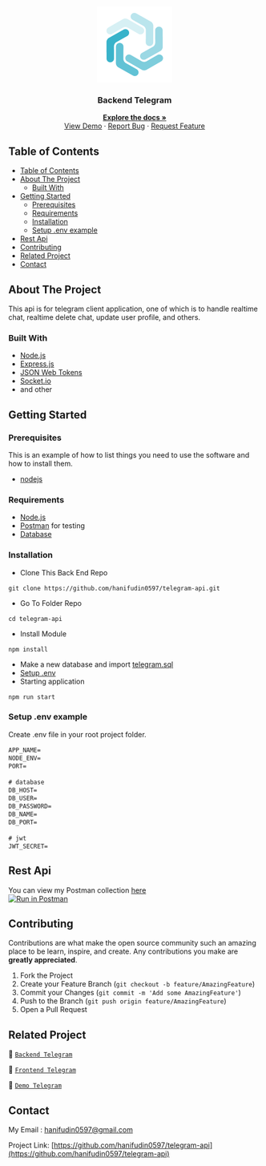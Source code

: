 <br />
<p align="center">
<div align="center">
  <img height="150" src="https://raw.githubusercontent.com/hanifudin0597/telegram-client/master/screenshots/logo.png"/>
</div>
  <h3 align="center">Backend Telegram</h3>
  <p align="center">
    <a href="https://github.com/hanifudin0597/telegram-api"><strong>Explore the docs »</strong></a>
    <br />
    <a href="https://telegram-pijar.netlify.app/">View Demo</a>
    ·
    <a href="https://github.com/hanifudin0597/telegram-api/issues">Report Bug</a>
    ·
    <a href="https://github.com/hanifudin0597/telegram-api/issues">Request Feature</a>
  </p>
</p>



<!-- TABLE OF CONTENTS -->
## Table of Contents

- [Table of Contents](#table-of-contents)
- [About The Project](#about-the-project)
  - [Built With](#built-with)
- [Getting Started](#getting-started)
  - [Prerequisites](#prerequisites)
  - [Requirements](#requirements)
  - [Installation](#installation)
  - [Setup .env example](#setup-env-example)
- [Rest Api](#rest-api)
- [Contributing](#contributing)
- [Related Project](#related-project)
- [Contact](#contact)



<!-- ABOUT THE PROJECT -->
## About The Project

This api is for telegram client application, one of which is to handle realtime chat, realtime delete chat, update user profile, and others.

### Built With

- [Node.js](https://nodejs.org/en/)
- [Express.js](https://expressjs.com/)
- [JSON Web Tokens](https://jwt.io/)
- [Socket.io](https://socket.io/)
- and other

<!-- GETTING STARTED -->
## Getting Started

### Prerequisites

This is an example of how to list things you need to use the software and how to install them.

* [nodejs](https://nodejs.org/en/download/)

### Requirements
* [Node.js](https://nodejs.org/en/)
* [Postman](https://www.getpostman.com/) for testing
* [Database](https://drive.google.com/file/d/1jU4RdPvnw4WzlESjRO1rIPx7ohfOM5YY/view?usp=sharing)

### Installation

- Clone This Back End Repo
```
git clone https://github.com/hanifudin0597/telegram-api.git
```
- Go To Folder Repo
```
cd telegram-api
```
- Install Module
```
npm install
```
- Make a new database and import [telegram.sql](https://drive.google.com/file/d/1jU4RdPvnw4WzlESjRO1rIPx7ohfOM5YY/view?usp=sharing)
- <a href="#setup-env-example">Setup .env</a>
- Starting application
```
npm run start
```

### Setup .env example

Create .env file in your root project folder.

```env
APP_NAME=
NODE_ENV=
PORT=

# database
DB_HOST=
DB_USER=
DB_PASSWORD=
DB_NAME=
DB_PORT=

# jwt
JWT_SECRET=
```

## Rest Api

You can view my Postman collection [here](https://www.postman.com/hanif0597/workspace/telegram/collection/19742227-bfdde561-4263-4e6e-a85a-625021e326e0?ctx=documentation)
</br>
[![Run in Postman](https://run.pstmn.io/button.svg)](https://god.gw.postman.com/run-collection/19742227-bfdde561-4263-4e6e-a85a-625021e326e0?action=collection%2Ffork&collection-url=entityId%3D19742227-bfdde561-4263-4e6e-a85a-625021e326e0%26entityType%3Dcollection%26workspaceId%3Dd8b5dfee-88db-4336-a18f-06a26f575dab)

<!-- CONTRIBUTING -->
## Contributing

Contributions are what make the open source community such an amazing place to be learn, inspire, and create. Any contributions you make are **greatly appreciated**.

1. Fork the Project
2. Create your Feature Branch (`git checkout -b feature/AmazingFeature`)
3. Commit your Changes (`git commit -m 'Add some AmazingFeature'`)
4. Push to the Branch (`git push origin feature/AmazingFeature`)
5. Open a Pull Request



## Related Project
:rocket: [`Backend Telegram`](https://github.com/hanifudin0597/telegram-api)

:rocket: [`Frontend Telegram`](https://github.com/hanifudin0597/telegram-client)

:rocket: [`Demo Telegram`](https://telegram-pijar.netlify.app/)

<!-- CONTACT -->
## Contact

My Email : hanifudin0597@gmail.com

Project Link: [https://github.com/hanifudin0597/telegram-api](https://github.com/hanifudin0597/telegram-api)





